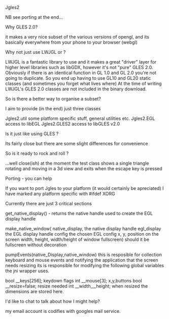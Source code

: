
Jgles2


NB see porting at the end...


Why GLES 2.0?

it makes a very nice subset of the various versions of opengl, and its
basically everywhere from your phone to your browser (webgl)



Why not just use LWJGL or <insert your binding of choice here> ?

LWJGL is a fantastic library to use and it makes a great "driver"
layer for higher level libraries such as libGDX, however it's not "pure"
GLES 2.0.  Obviously if there is an identical function in GL 1.0 and 
GL 2.0 you're not going to duplicate.  So you end up having to use GL10 
and GL20 static classes (and sometimes you forget what lives where)
At the time of writing LWJGL's GLES 2.0 classes are not included in
the binary download. 



So is there a better way to organise a subset?

I aim to provide (in the end) just three classes

Jgles2.util    some platform specific stuff, general utilities etc.
Jgles2.EGL     access to libEGL
Jgles2.GLES2   access to libGLES v2.0



Is it just like using GLES ?

Its fairly close but there are some slight differences for convenience



So is it ready to rock and roll ?

...well close(ish) at the moment the test class shows a single triangle
rotating and moving in a 3d view and exits when the escape key is pressed



Porting - you can help

If you want to port Jgles to your platform (it would certainly be
apreciated) I have marked any platform specific with #ifdef XORG

Currently there are just 3 critical sections

get_native_display() - returns the native handle used to create the EGL
display handle

make_native_window(
    native_display,     the native display handle
    egl_display         the EGL display handle
    config              the chosen EGL config
    x, y,               position on the screen
    width, height,      width/height of window 
    fullscreen)         should it be fullscreen without decoration

pumpEvents(native_Display,native_window)
this is resposible for collection keyboard and mouse events
and notifying the application that the screen needs resizing
its is responsible for modifying the following global variables
the jni wrapper uses.

bool __keys[256];       keydown flags
int __mouse[3];         x,y,buttons
bool __resize=false;    resize needed
int __width,__height;   when resized the dimensions are stored here.




I'd like to chat to talk about how I might help?

my email account is codifies with googles mail service.
 
